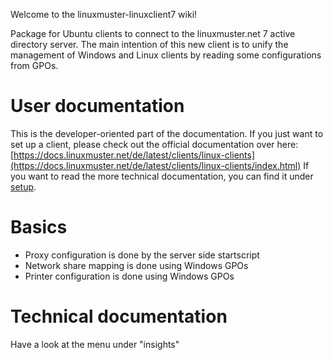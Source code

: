 Welcome to the linuxmuster-linuxclient7 wiki!

Package for Ubuntu clients to connect to the linuxmuster.net 7 active directory server.
The main intention of this new client is to unify the management of Windows and Linux clients by reading some configurations from GPOs. 

# User documentation
This is the developer-oriented part of the documentation. If you just want to set up a client, please check out the official documentation over here: [https://docs.linuxmuster.net/de/latest/clients/linux-clients](https://docs.linuxmuster.net/de/latest/clients/linux-clients/index.html)
If you want to read the more technical documentation, you can find it under [setup](Setup).

# Basics
- Proxy configuration is done by the server side startscript
- Network share mapping is done using Windows GPOs
- Printer configuration is done using Windows GPOs

# Technical documentation
Have a look at the menu under "insights"